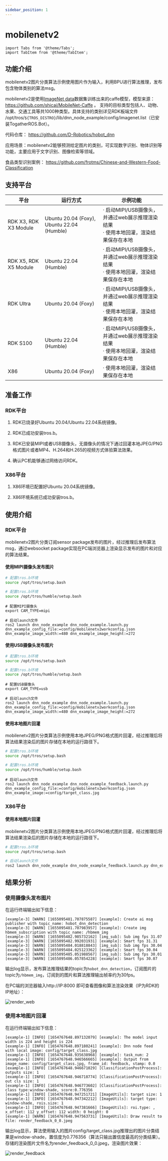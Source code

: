 ```yaml
---
sidebar_position: 1
---
```

# mobilenetv2

```mdx-code-block
import Tabs from '@theme/Tabs';
import TabItem from '@theme/TabItem';
```

## 功能介绍

mobilenetv2图片分类算法示例使用图片作为输入，利用BPU进行算法推理，发布包含物体类别的算法msg。

mobilenetv2是使用[ImageNet data](http://www.image-net.org/)数据集训练出来的caffe模型，模型来源： https://github.com/shicai/MobileNet-Caffe 。
支持的目标类型包括人、动物、水果、交通工具等共1000种类型。具体支持的类别详见RDK板端文件 /opt/tros/`${TROS_DISTRO}`/lib/dnn_node_example/config/imagenet.list（已安装TogatherROS.Bot）。

代码仓库： https://github.com/D-Robotics/hobot_dnn

应用场景：mobilenetv2能够预测给定图片的类别，可实现数字识别、物体识别等功能，主要应用于文字识别、图像检索等领域。

食品类型识别案例： https://github.com/frotms/Chinese-and-Western-Food-Classification

## 支持平台

| 平台    | 运行方式      | 示例功能                       |
| ------- | ------------ | ------------------------------ |
| RDK X3, RDK X3 Module | Ubuntu 20.04 (Foxy), Ubuntu 22.04 (Humble) | · 启动MIPI/USB摄像头，并通过web展示推理渲染结果<br/>· 使用本地回灌，渲染结果保存在本地 |
| RDK X5, RDK X5 Module | Ubuntu 22.04 (Humble) | · 启动MIPI/USB摄像头，并通过web展示推理渲染结果<br/>· 使用本地回灌，渲染结果保存在本地 |
| RDK Ultra| Ubuntu 20.04 (Foxy) | · 启动MIPI/USB摄像头，并通过web展示推理渲染结果<br/>· 使用本地回灌，渲染结果保存在本地 |
| RDK S100 | Ubuntu 22.04 (Humble) | · 启动MIPI/USB摄像头，并通过web展示推理渲染结果<br/>· 使用本地回灌，渲染结果保存在本地 |
| X86     | Ubuntu 20.04 (Foxy) | · 使用本地回灌，渲染结果保存在本地 |

## 准备工作

### RDK平台

1. RDK已烧录好Ubuntu 20.04/Ubuntu 22.04系统镜像。

2. RDK已成功安装tros.b。

3. RDK已安装MIPI或者USB摄像头，无摄像头的情况下通过回灌本地JPEG/PNG格式图片或者MP4、H.264和H.265的视频方式体验算法效果。

4. 确认PC机能够通过网络访问RDK。

### X86平台

1. X86环境已配置好Ubuntu 20.04系统镜像。

2. X86环境系统已成功安装tros.b。

## 使用介绍

### RDK平台

mobilenetv2图片分类订阅sensor package发布的图片，经过推理后发布算法msg，通过websocket package实现在PC端浏览器上渲染显示发布的图片和对应的算法结果。

#### 使用MIPI摄像头发布图片


<Tabs groupId="tros-distro">
<TabItem value="foxy" label="Foxy">

```bash
# 配置tros.b环境
source /opt/tros/setup.bash
```

</TabItem>

<TabItem value="humble" label="Humble">

```bash
# 配置tros.b环境
source /opt/tros/humble/setup.bash
```

</TabItem>

</Tabs>

```shell
# 配置MIPI摄像头
export CAM_TYPE=mipi

# 启动launch文件
ros2 launch dnn_node_example dnn_node_example.launch.py dnn_example_config_file:=config/mobilenetv2workconfig.json dnn_example_image_width:=480 dnn_example_image_height:=272
```

#### 使用USB摄像头发布图片


<Tabs groupId="tros-distro">
<TabItem value="foxy" label="Foxy">

```bash
# 配置tros.b环境
source /opt/tros/setup.bash
```

</TabItem>

<TabItem value="humble" label="Humble">

```bash
# 配置tros.b环境
source /opt/tros/humble/setup.bash
```

</TabItem>

</Tabs>

```shell
# 配置USB摄像头
export CAM_TYPE=usb

# 启动launch文件
ros2 launch dnn_node_example dnn_node_example.launch.py dnn_example_config_file:=config/mobilenetv2workconfig.json dnn_example_image_width:=480 dnn_example_image_height:=272
```

#### 使用本地图片回灌

mobilenetv2图片分类算法示例使用本地JPEG/PNG格式图片回灌，经过推理后将算法结果渲染后的图片存储在本地的运行路径下。


<Tabs groupId="tros-distro">
<TabItem value="foxy" label="Foxy">

```bash
# 配置tros.b环境
source /opt/tros/setup.bash
```

</TabItem>

<TabItem value="humble" label="Humble">

```bash
# 配置tros.b环境
source /opt/tros/humble/setup.bash
```

</TabItem>

</Tabs>

```shell
# 启动launch文件
ros2 launch dnn_node_example dnn_node_example_feedback.launch.py dnn_example_config_file:=config/mobilenetv2workconfig.json dnn_example_image:=config/target_class.jpg
```

### X86平台

#### 使用本地图片回灌

mobilenetv2图片分类算法示例使用本地JPEG/PNG格式图片回灌，经过推理后将算法结果渲染后的图片存储在本地的运行路径下。

```bash
# 配置tros.b环境
source /opt/tros/setup.bash

# 启动launch文件
ros2 launch dnn_node_example dnn_node_example_feedback.launch.py dnn_example_config_file:=config/mobilenetv2workconfig.json dnn_example_image:=config/target_class.jpg
```

## 结果分析

### 使用摄像头发布图片

在运行终端输出如下信息：

```shell
[example-3] [WARN] [1655095481.707875587] [example]: Create ai msg publisher with topic_name: hobot_dnn_detection
[example-3] [WARN] [1655095481.707983957] [example]: Create img hbmem_subscription with topic_name: /hbmem_img
[example-3] [WARN] [1655095482.985732162] [img_sub]: Sub img fps 31.07
[example-3] [WARN] [1655095482.992031931] [example]: Smart fps 31.31
[example-3] [WARN] [1655095484.018818843] [img_sub]: Sub img fps 30.04
[example-3] [WARN] [1655095484.025123362] [example]: Smart fps 30.04
[example-3] [WARN] [1655095485.051988567] [img_sub]: Sub img fps 30.01
[example-3] [WARN] [1655095486.057854228] [example]: Smart fps 30.07
```

输出log显示，发布算法推理结果的topic为`hobot_dnn_detection`，订阅图片的topic为`/hbmem_img`，订阅到的图片和算法推理输出帧率约为30fps。

在PC端的浏览器输入http://IP:8000 即可查看图像和算法渲染效果（IP为RDK的IP地址）：

![render_web](https://rdk-doc.oss-cn-beijing.aliyuncs.com/doc/img/05_Robot_development/03_boxs/classification/image/mobilenetv2/mobilenetv2_render_web.jpeg)

### 使用本地图片回灌

在运行终端输出如下信息：

```shell
[example-1] [INFO] [1654767648.897132079] [example]: The model input width is 224 and height is 224
[example-1] [INFO] [1654767648.897180241] [example]: Dnn node feed with local image: config/target_class.jpg
[example-1] [INFO] [1654767648.935638968] [example]: task_num: 2
[example-1] [INFO] [1654767648.946566665] [example]: Output from image_name: config/target_class.jpg, frame_id: feedback, stamp: 0.0
[example-1] [INFO] [1654767648.946671029] [ClassificationPostProcess]: outputs size: 1
[example-1] [INFO] [1654767648.946718774] [ClassificationPostProcess]: out cls size: 1
[example-1] [INFO] [1654767648.946773602] [ClassificationPostProcess]: class type:window-shade, score:0.776356
[example-1] [INFO] [1654767648.947251721] [ImageUtils]: target size: 1
[example-1] [INFO] [1654767648.947342212] [ImageUtils]: target type: window-shade, rois.size: 1
[example-1] [INFO] [1654767648.947381666] [ImageUtils]: roi.type: , x_offset: 112 y_offset: 112 width: 0 height: 0
[example-1] [WARN] [1654767648.947563731] [ImageUtils]: Draw result to file: render_feedback_0_0.jpeg
```

输出log显示，算法使用输入的图片config/target_class.jpg推理出的图片分类结果是window-shade，置信度为0.776356（算法只输出置信度最高的分类结果）。存储的渲染图片文件名为render_feedback_0_0.jpeg，渲染图片效果：

![render_feedback](https://rdk-doc.oss-cn-beijing.aliyuncs.com/doc/img/05_Robot_development/03_boxs/classification/image/mobilenetv2/mobilenetv2_render_feedback.jpeg)
